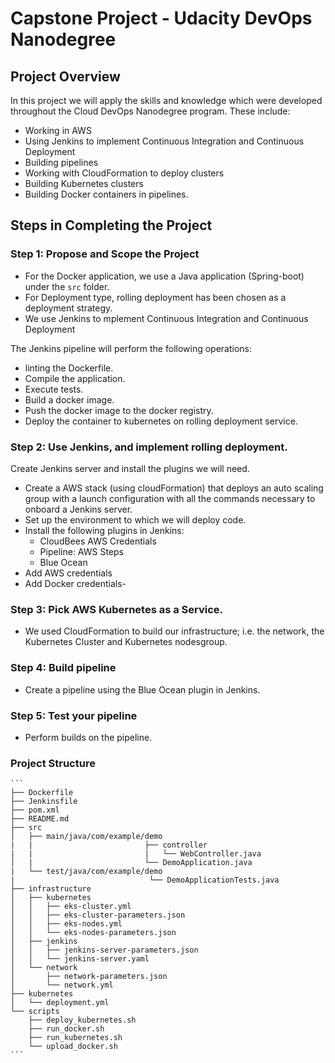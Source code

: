 # Capstone Project - Udacity DevOps Nanodegree 

## Project Overview

In this project we will apply the skills and knowledge which were developed throughout the Cloud DevOps Nanodegree program. These include:

- Working in AWS
- Using Jenkins to implement Continuous Integration and Continuous Deployment
- Building pipelines
- Working with CloudFormation to deploy clusters
- Building Kubernetes clusters
- Building Docker containers in pipelines.

## Steps in Completing the Project
### Step 1: Propose and Scope the Project
- For the Docker application, we use a Java application (Spring-boot) under the `src` folder.
- For Deployment type, rolling deployment has been chosen as a deployment strategy.
- We use Jenkins to mplement Continuous Integration and Continuous Deployment

The Jenkins pipeline will perform the following operations:
* linting the Dockerfile.
* Compile the application.
* Execute tests.
* Build a docker image.
* Push the docker image to the docker registry.
* Deploy the container to kubernetes on rolling deployment service. 

### Step 2: Use Jenkins, and implement rolling deployment. 

Create Jenkins server and install the plugins we will need.
- Create a AWS stack (using cloudFormation) that deploys an auto scaling group with a launch configuration with all the commands necessary to onboard a Jenkins server.
- Set up the environment to which we will deploy code.
- Install the following plugins in Jenkins:
  - CloudBees AWS Credentials
  - Pipeline: AWS Steps
  - Blue Ocean
- Add AWS credentials
- Add Docker credentials- 

### Step 3: Pick AWS Kubernetes as a Service.
- We used CloudFormation to build our infrastructure; i.e. the network, the Kubernetes Cluster and Kubernetes nodesgroup.

### Step 4: Build pipeline
- Create a pipeline using the Blue Ocean plugin in Jenkins.

### Step 5: Test your pipeline
- Perform builds on the pipeline.

### Project Structure

    ```
    ├── Dockerfile
    ├── Jenkinsfile
    ├── pom.xml
    ├── README.md
    ├── src
    │   ├── main/java/com/example/demo
    |   |                         ├── controller
    |   |                         |   └── WebController.java
    │   |                         └── DemoApplication.java   
    |   └── test/java/com/example/demo
    |                              └── DemoApplicationTests.java
    ├── infrastructure
    │   ├── kubernetes
    │   │   ├── eks-cluster.yml
    │   │   ├── eks-cluster-parameters.json 
    │   │   ├── eks-nodes.yml
    │   │   └── eks-nodes-parameters.json
    │   ├── jenkins
    │   │   ├── jenkins-server-parameters.json
    │   │   └── jenkins-server.yaml
    │   └── network
    │       ├── network-parameters.json
    │       └── network.yml
    ├── kubernetes
    │   └── deployment.yml
    └── scripts
        ├── deploy_kubernetes.sh
        ├── run_docker.sh
        ├── run_kubernetes.sh
        └── upload_docker.sh
    ```
